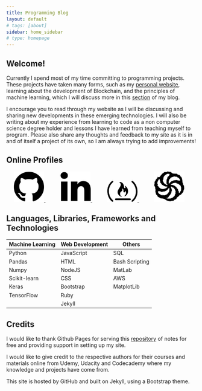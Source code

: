 ```yaml
---
title: Programming Blog
layout: default
# tags: [about]
sidebar: home_sidebar
# type: homepage
---
```

## Welcome!
Currently I spend most of my time committing to programming projects. These projects have taken many forms, such as my [personal website](https://www.rhysshea.com), learning about the development of Blockchain, and the principles of machine learning, which I will discuss more in this [section](https://programming.rhysshea.com/machine_learning) of my blog.

I encourage you to read through my website as I will be discussing and sharing new developments in these emerging technologies. I will also be writing about my experience from learning to code as a non computer science degree holder and lessons I have learned from teaching myself to program. Please also share any thoughts and feedback to my site as it is in and of itself a project of its own, so I am always trying to add improvements!


## Online Profiles
<div style = "margin:auto; margin-bottom:20px; display:block; width:500px align: left">
  <a href="https://github.com/rhysoshea" style = "margin: 20px">
    <img src="/images/github.svg" width="80px"/>
  </a>

  <a href="https://www.linkedin.com/in/rhysshea" style = "margin: 20px">
    <img src="/images/linkedin.svg" width="80px"/>
  </a>

  <a href="https://www.freecodecamp.org/rhysoshea" style = "margin: 20px">
    <img src="/images/fcc.svg" width="80px"/>
  </a>

  <a href="https://www.codewars.com/users/Rhysoshea" style = "margin: 20px">
    <img src="/images/codewars.svg" width="80px"/>
  </a>
</div>


## Languages, Libraries, Frameworks and Technologies

**Machine Learning**   | **Web Development** | **Others**     |
---------------------- | ------------------- | -------------- |
Python                 | JavaScript          | SQL            |
Pandas                 | HTML                | Bash Scripting |
Numpy                  | NodeJS              | MatLab         |
Scikit-learn           | CSS                 | AWS            |
Keras                  | Bootstrap           | MatplotLib     |
TensorFlow             | Ruby                |                |
                       | Jekyll              |                |


## Credits
I would like to thank Github Pages for serving this [repository](https://github.com/Rhysoshea.github.io) of notes for free and providing support in setting up my site.

I would like to give credit to the respective authors for their courses and materials online from Udemy, Udacity and Codecademy where my knowledge and projects have come from.

This site is hosted by GitHub and built on Jekyll, using a Bootstrap theme.
